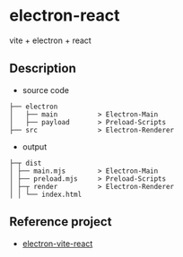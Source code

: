 # electron-react

vite + electron + react

## Description

- source code

```
├── electron
│   ├── main          > Electron-Main
│   ├── payload       > Preload-Scripts
├── src               > Electron-Renderer
```

- output

```
├─┬ dist
│ ├── main.mjs        > Electron-Main
│ ├── preload.mjs     > Preload-Scripts
│ ├─┬ render          > Electron-Renderer
│ │ └── index.html
```

## Reference project

- [electron-vite-react](https://github.com/electron-vite/electron-vite-react)
